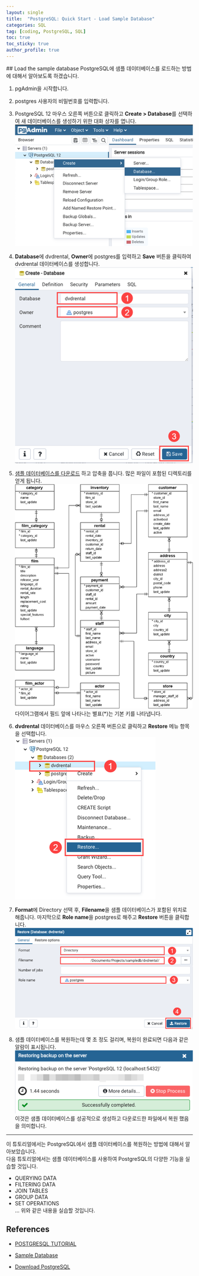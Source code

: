 ```yaml
---
layout: single
title:  "PostgreSQL: Quick Start - Load Sample Database"
categories: SQL
tag: [coding, PostgreSQL, SQL]
toc: true
toc_sticky: true
author_profile: true
---
```


<head>
  <style>
    table.dataframe {
      white-space: normal;
      width: 100%;
      height: 240px;
      display: block;
      overflow: auto;
      font-family: Arial, sans-serif;
      font-size: 0.9rem;
      line-height: 20px;
      text-align: center;
      border: 0px !important;
    }

    table.dataframe th {
      text-align: center;
      font-weight: bold;
      padding: 8px;
    }

    table.dataframe td {
      text-align: center;
      padding: 8px;
    }

    table.dataframe tr:hover {
      background: #b8d1f3; 
    }

    .output_prompt {
      overflow: auto;
      font-size: 0.9rem;
      line-height: 1.45;
      border-radius: 0.3rem;
      -webkit-overflow-scrolling: touch;
      padding: 0.8rem;
      margin-top: 0;
      margin-bottom: 15px;
      font: 1rem Consolas, "Liberation Mono", Menlo, Courier, monospace;
      color: $code-text-color;
      border: solid 1px $border-color;
      border-radius: 0.3rem;
      word-break: normal;
      white-space: pre;
    }

  .dataframe tbody tr th:only-of-type {
      vertical-align: middle;
  }

  .dataframe tbody tr th {
      vertical-align: top;
  }

  .dataframe thead th {
      text-align: center !important;
      padding: 8px;
  }

  .page__content p {
      margin: 0 0 0px !important;
  }

  .page__content p > strong {
    font-size: 1rem !important;
  }

  </style>
</head>
## Load the sample database
PostgreSQL에 샘플 데이터베이스를 로드하는 방법에 대해서 알아보도록 하겠습니다.

1. pgAdmin을 시작합니다.

2. postgres 사용자의 비밀번호를 입력합니다.

3. PostgreSQL 12 마우스 오른쪽 버튼으로 클릭하고 **Create > Database**를 선택하여 새 데이터베이스를 생성하기 위한 대화 상자를 엽니다.   
![Restore-Sample-Database-Step-1](/assets/images/Restore-Sample-Database-Step-1.png)

4. **Database**에 dvdrental, **Owner**에 postgres를 입력하고 **Save** 버튼을 클릭하여 dvdrental 데이터베이스를 생성합니다.   
![Restore-Sample-Database-Step-2](/assets/images/Restore-Sample-Database-Step-2.png)

5. [샘플 데이터베이스를 다운로드](https://www.postgresqltutorial.com/postgresql-getting-started/postgresql-sample-database/) 하고 압축을 풉니다. 많은 파일이 포함된 디렉토리를 얻게 됩니다.   
![DVD-Rental](/assets/images/DVD%20Rental.png)   
다이어그램에서 필드 앞에 나타나는 별표(*)는 기본 키를 나타냅니다.

7. **dvdrental** 데이터베이스를 마우스 오른쪽 버튼으로 클릭하고 **Restore** 메뉴 항목을 선택합니다.   
![Restore-Sample-Database-Step-3](/assets/images/Restore-Sample-Database-Step-3.png)

8. **Format**에 Directory 선택 후, **Filename**을 샘플 데이터베이스가 포함된 위치로 해줍니다. 마지막으로 **Role name**을 postgres로 해주고 **Restore** 버튼을 클릭합니다.   
![Sample-Database-Step(1)](/assets/images/Sample%20Database%20Step.png)

9. 샘플 데이터베이스를 복원하는데 몇 초 정도 걸리며, 복원이 완료되면 다음과 같은 알람이 표시됩니다.   
![Sample-Database-Step(2)](/assets/images/Sample%20Database%20Step%20(1).png)   
이것은 샘플 데이터베이스를 성공적으로 생성하고 다운로드한 파일에서 복원 했음을 의미합니다.

---

이 튜토리얼에서는 PostgreSQL에서 샘플 데이터베이스를 복원하는 방법에 대해서 알아보았습니다.   
다음 튜토리얼에서는 샘플 데이터베이스를 사용하여 PostgreSQL의 다양한 기능을 실습할 것입니다.
* QUERYING DATA
* FILTERING DATA
* JOIN TABLES
* GROUP DATA
* SET OPERATIONS    
...
위와 같은 내용을 실습할 것입니다.

## References

* [POSTGRESQL TUTORIAL](https://www.postgresqltutorial.com/postgresql-getting-started/install-postgresql-macos/)

* [Sample Database](https://www.postgresqltutorial.com/postgresql-getting-started/postgresql-sample-database/)

* [Download PostgreSQL](https://www.enterprisedb.com/downloads/postgres-postgresql-downloads)
